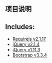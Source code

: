 ## 项目说明



## Includes:

- [Requirejs v2.1.17](https://github.com/jrburke/requirejs/tree/2.1.17)
- [jQuery v2.1.4](https://github.com/jquery/jquery/tree/2.1.4)
- [jQuery v1.11.3](https://github.com/jquery/jquery/tree/1.11.3)
- [Bootstrap v3.3.4](https://github.com/twbs/bootstrap/tree/v3.3.4)



